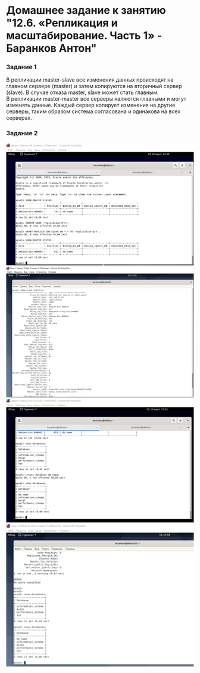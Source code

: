 # Домашнее задание к занятию "12.6. «Репликация и масштабирование. Часть 1» - Баранков Антон"

### Задание 1
В репликации master-slave все изменения данных происходят на главном сервере (master) и затем копируются на вторичный сервер (slave). В случае отказа master, slave может стать главным.  
В репликации master-master все серверы являются главными и могут изменять данные. Каждый сервер копирует изменения на другие серверы, таким образом система согласована и одинакова на всех серверах.  

### Задание 2
![Скриншот](img/1.jpg)
![Скриншот](img/2.jpg)
![Скриншот](img/3.jpg)
![Скриншот](img/4.jpg)
